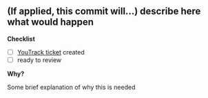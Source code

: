 (If applied, this commit will...) describe here what would happen
--

**Checklist**

- [ ] [YouTrack ticket](https://tutorium.myjetbrains.com/youtrack/issue/EDU-XXX) created
- [ ] ready to review

**Why?**

Some brief explanation of why this is needed